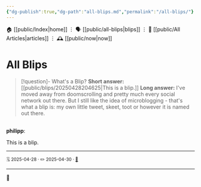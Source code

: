```yaml
---
{"dg-publish":true,"dg-path":"all-blips.md","permalink":"/all-blips/"}
---
```



<div class="transclusion internal-embed is-loaded"><div class="markdown-embed">




🏠 [[public/Index\|home]]  ⋮ 🗣️ [[public/all-blips\|blips]] ⋮  📝 [[public/All Articles\|articles]]  ⋮ 🕰️ [[public/now\|now]]


</div></div>

#  All Blips

> [!question]- What's a Blip?
> **Short answer:**
> [[public/blips/20250428204625\|This is a blip.]]
> **Long answer:**
> I've moved away from doomscrolling and pretty much every social network out there. But I still like the idea of microblogging - that's what a blip is: my own little tweet, skeet, toot or however it is named out there.

<p><span><span alt="20250428204625 > ^blip" src="20250428204625#^blip" class="internal-embed markdown-embed inline-embed is-loaded"><div class="markdown-embed-title"></div><div class="markdown-preview-view markdown-rendered show-indentation-guide node-insert-event"><div data-callout-metadata="" data-callout-fold="" data-callout="summary" class="callout node-insert-event"><div class="callout-title" dir="auto"><div class="callout-icon"><svg width="16" height="16"></svg></div><div class="callout-title-inner"><strong>philipp</strong>:</div></div><div class="callout-content">
<p dir="auto">This is a blip.</p>
<hr>
<p dir="auto"><small> 🗓️ <span class="dataview dataview-inline-query"><span>2025-04-28</span></span> · ✏️ <span class="dataview dataview-inline-query"><span>2025-04-30</span></span> · <a data-tooltip-position="top" aria-label="public/blips/20250428204625" data-href="public/blips/20250428204625" href="public/blips/20250428204625" class="internal-link" target="_blank" rel="noopener nofollow">🔗</a></small></p>
</div></div></div></span></span></p>

- - -

👾

